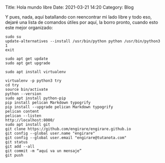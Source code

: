 Title: Hola mundo libre
Date: 2021-03-21 14:20
Category: Blog

Y pues, nada, aquí batallando con reencontrar mi lado libre y todo eso, dejaré una lista de comandos útiles por aquí, la borro pronto, cuando esto este mejor organizado:

 	

~~~~
sudo su
update-alternatives --install /usr/bin/python python /usr/bin/python3 1
exit

sudo apt get update
sudo apt get upgrade

sudo apt install virtualenv

virtualenv -p python3 try
cd try
source bin/activate
python --version
sudo apt install python-pip
pip install pelican Markdown typogrify
pip install --upgrade pelican Markdown typogrify
pelican content 
pelican --listen 
http://localhost:8000/
sudo apt install git
git clone https://github.com/engirare/engirare.github.io
git config --global user.name "engirare"
git config --global user.email "engirare@tutanota.com"
git status
git add --all
git commit -m “aquí va un mensaje”
git push
~~~~


